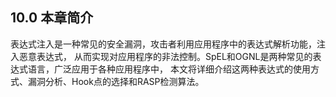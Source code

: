 ##  10.0 本章简介

表达式注入是一种常见的安全漏洞，攻击者利用应用程序中的表达式解析功能，注入恶意表达式，
从而实现对应用程序的非法控制。SpEL和OGNL是两种常见的表达式语言，广泛应用于各种应用程序中，
本文将详细介绍这两种表达式的使用方式、漏洞分析、Hook点的选择和RASP检测算法。